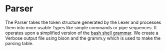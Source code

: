 # Parser

The Parser takes the token structure generated by the Lexer and processes them into more usable Types like simple commands or pipe sequences. It operates upon a simplified version of the [bash shell grammar](https://pubs.opengroup.org/onlinepubs/009695399/utilities/xcu_chap02.html#tag_02_10). We create a Verbose output file using bison and the gramm.y which is used to make the parsing table.

